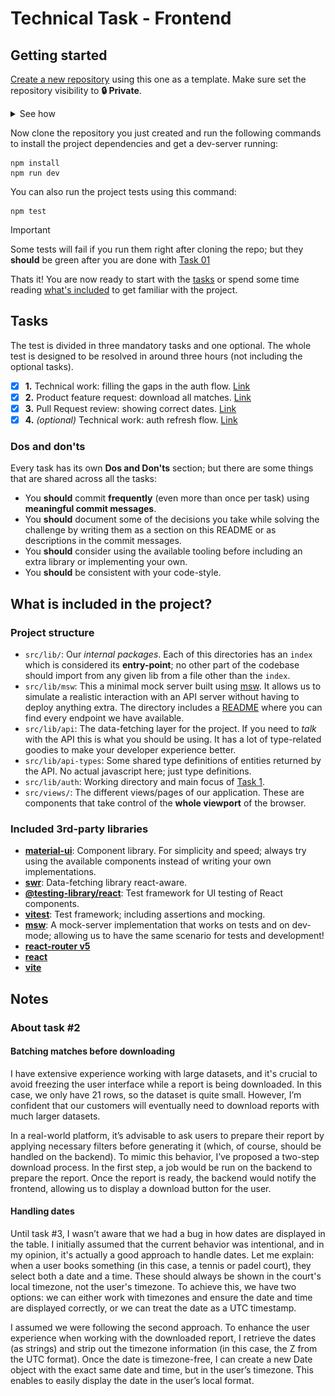 # Technical Task - Frontend

## Getting started

[Create a new repository](https://github.com/new?template_name=technical-test-frontend&template_owner=syltek&visibility=private) using this one as a template. Make sure set the repository visibility to **🔒 Private**.

<details>
<summary>See how</summary>

![](./docs/assets/create-repo-from-template.gif)

</details>

Now clone the repository you just created and run the following commands to install the project dependencies and get a dev-server running:

```
npm install
npm run dev
```

You can also run the project tests using this command:
```
npm test
```
> [!important]
> Some tests will fail if you run them right after cloning the repo; but they **should** be green after you are done with [Task 01](./docs//task-01.md)

Thats it! You are now ready to start with the [tasks](#tasks) or spend some time reading [what's included](#what-is-included-in-the-project) to get familiar with the project.

## Tasks

The test is divided in three mandatory tasks and one optional. The whole test is designed to be resolved in around three hours (not including the optional tasks).

- [X] **1.** Technical work: filling the gaps in the auth flow. [Link](./docs/task-01.md)
- [X] **2.** Product feature request: download all matches. [Link](./docs/task-02.md)
- [X] **3.** Pull Request review: showing correct dates. [Link](./docs/task-03.md)
- [X] **4.** _(optional)_ Technical work: auth refresh flow. [Link](./docs/task-04.md)

### Dos and don'ts

Every task has its own **Dos and Don'ts** section; but there are some things that are shared across all the tasks:

- You **should** commit **frequently** (even more than once per task) using **meaningful commit messages**.
- You **should** document some of the decisions you take while solving the challenge by writing them as a section on this README or as descriptions in the commit messages.
- You **should** consider using the available tooling before including an extra library or implementing your own.
- You **should** be consistent with your code-style.

## What is included in the project?

### Project structure

- `src/lib/`: Our _internal packages_. Each of this directories has an `index` which is considered its **entry-point**; no other part of the codebase should import from any given lib from a file other than the `index`.
- `src/lib/msw`: This a minimal mock server built using [msw](https://mswjs.io/docs). It allows us to simulate a realistic interaction with an API server without having to deploy anything extra. The directory includes a [README](./src/lib/msw/README.md) where you can find every endpoint we have available.
- `src/lib/api`: The data-fetching layer for the project. If you need to _talk_ with the API this is what you should be using. It has a lot of type-related goodies to make your developer experience better.
- `src/lib/api-types`: Some shared type definitions of entities returned by the API. No actual javascript here; just type definitions.
- `src/lib/auth`: Working directory and main focus of [Task 1](./docs/task-01.md).
- `src/views/`: The different views/pages of our application. These are components that take control of the **whole viewport** of the browser.

### Included 3rd-party libraries

- **[material-ui](https://mui.com/material-ui/getting-started/)**: Component library. For simplicity and speed; always try using the available components instead of writing your own implementations.
- **[swr](https://swr.vercel.app/)**: Data-fetching library react-aware.
- **[@testing-library/react](https://testing-library.com/docs/react-testing-library/intro/)**: Test framework for UI testing of React components.
- **[vitest](https://vitest.dev/api/)**: Test framework; including assertions and mocking.
- **[msw](https://mswjs.io/docs)**: A mock-server implementation that works on tests and on dev-mode; allowing us to have the same scenario for tests and development!
- **[react-router v5](https://v5.reactrouter.com/web/guides/quick-start)**
- **[react](https://react.dev/reference/react)**
- **[vite](https://vitejs.dev/guide/)**

## Notes
### About task #2

#### Batching matches before downloading
I have extensive experience working with large datasets, and it's crucial to avoid freezing the user interface while a report is being downloaded. In this case, we only have 21 rows, so the dataset is quite small. However, I’m confident that our customers will eventually need to download reports with much larger datasets.

In a real-world platform, it’s advisable to ask users to prepare their report by applying necessary filters before generating it (which, of course, should be handled on the backend). To mimic this behavior, I’ve proposed a two-step download process. In the first step, a job would be run on the backend to prepare the report. Once the report is ready, the backend would notify the frontend, allowing us to display a download button for the user.


#### Handling dates
Until task #3, I wasn’t aware that we had a bug in how dates are displayed in the table. I initially assumed that the current behavior was intentional, and in my opinion, it's actually a good approach to handle dates.
Let me explain: when a user books something (in this case, a tennis or padel court), they select both a date and a time. These should always be shown in the court's local timezone, not the user's timezone. To achieve this, we have two options: we can either work with timezones and ensure the date and time are displayed correctly, or we can treat the date as a UTC timestamp.

I assumed we were following the second approach. To enhance the user experience when working with the downloaded report, I retrieve the dates (as strings) and strip out the timezone information (in this case, the Z from the UTC format). Once the date is timezone-free, I can create a new Date object with the exact same date and time, but in the user’s timezone. This enables to easily display the date in the user’s local format.
